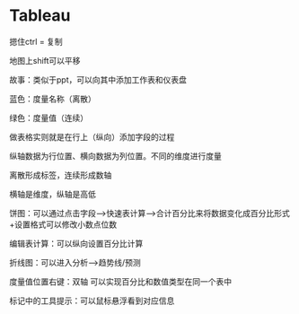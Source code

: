 # Tableau

摁住ctrl = 复制

地图上shift可以平移

故事：类似于ppt，可以向其中添加工作表和仪表盘

蓝色：度量名称（离散）

绿色：度量值（连续）

做表格实则就是在行上（纵向）添加字段的过程

纵轴数据为行位置、横向数据为列位置。不同的维度进行度量

离散形成标签，连续形成数轴

横轴是维度，纵轴是高低

饼图：可以通过点击字段-->快速表计算-->合计百分比来将数据变化成百分比形式+设置格式可以修改小数点位数

编辑表计算：可以纵向设置百分比计算

折线图：可以进入分析-->趋势线/预测

度量值位置右键：双轴 可以实现百分比和数值类型在同一个表中

标记中的工具提示：可以鼠标悬浮看到对应信息













